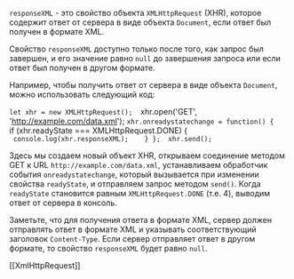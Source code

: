 `responseXML` - это свойство объекта `XMLHttpRequest` (XHR), которое содержит ответ от сервера в виде объекта `Document`, если ответ был получен в формате XML.

Свойство `responseXML` доступно только после того, как запрос был завершен, и его значение равно `null` до завершения запроса или если ответ был получен в другом формате.

Например, чтобы получить ответ от сервера в виде объекта `Document`, можно использовать следующий код:

`let xhr = new XMLHttpRequest(); 
`xhr.open('GET', 'http://example.com/data.xml'); 
`xhr.onreadystatechange = function() {  
	`if (xhr.readyState === XMLHttpRequest.DONE) {    
	` console.log(xhr.responseXML);   
	}
}; 
xhr.send();`

Здесь мы создаем новый объект XHR, открываем соединение методом GET к URL `http://example.com/data.xml`, устанавливаем обработчик события `onreadystatechange`, который вызывается при изменении свойства `readyState`, и отправляем запрос методом `send()`. Когда `readyState` становится равным `XMLHttpRequest.DONE` (т.е. 4), выводим ответ от сервера в консоль.

Заметьте, что для получения ответа в формате XML, сервер должен отправлять ответ в формате XML и указывать соответствующий заголовок `Content-Type`. Если сервер отправляет ответ в другом формате, то свойство `responseXML` будет равно `null`.

[[XmlHttpRequest]]